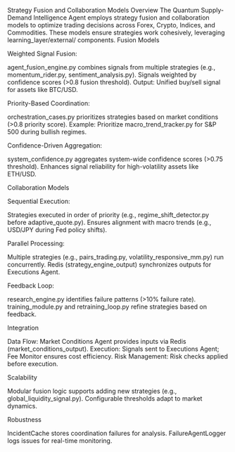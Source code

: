 Strategy Fusion and Collaboration Models
Overview
The Quantum Supply-Demand Intelligence Agent employs strategy fusion and collaboration models to optimize trading decisions across Forex, Crypto, Indices, and Commodities. These models ensure strategies work cohesively, leveraging learning_layer/external/ components.
Fusion Models

Weighted Signal Fusion:

agent_fusion_engine.py combines signals from multiple strategies (e.g., momentum_rider.py, sentiment_analysis.py).
Signals weighted by confidence scores (>0.8 fusion threshold).
Output: Unified buy/sell signal for assets like BTC/USD.


Priority-Based Coordination:

orchestration_cases.py prioritizes strategies based on market conditions (>0.8 priority score).
Example: Prioritize macro_trend_tracker.py for S&P 500 during bullish regimes.


Confidence-Driven Aggregation:

system_confidence.py aggregates system-wide confidence scores (>0.75 threshold).
Enhances signal reliability for high-volatility assets like ETH/USD.



Collaboration Models

Sequential Execution:

Strategies executed in order of priority (e.g., regime_shift_detector.py before adaptive_quote.py).
Ensures alignment with macro trends (e.g., USD/JPY during Fed policy shifts).


Parallel Processing:

Multiple strategies (e.g., pairs_trading.py, volatility_responsive_mm.py) run concurrently.
Redis (strategy_engine_output) synchronizes outputs for Executions Agent.


Feedback Loop:

research_engine.py identifies failure patterns (>10% failure rate).
training_module.py and retraining_loop.py refine strategies based on feedback.



Integration

Data Flow: Market Conditions Agent provides inputs via Redis (market_conditions_output).
Execution: Signals sent to Executions Agent; Fee Monitor ensures cost efficiency.
Risk Management: Risk checks applied before execution.

Scalability

Modular fusion logic supports adding new strategies (e.g., global_liquidity_signal.py).
Configurable thresholds adapt to market dynamics.

Robustness

IncidentCache stores coordination failures for analysis.
FailureAgentLogger logs issues for real-time monitoring.
